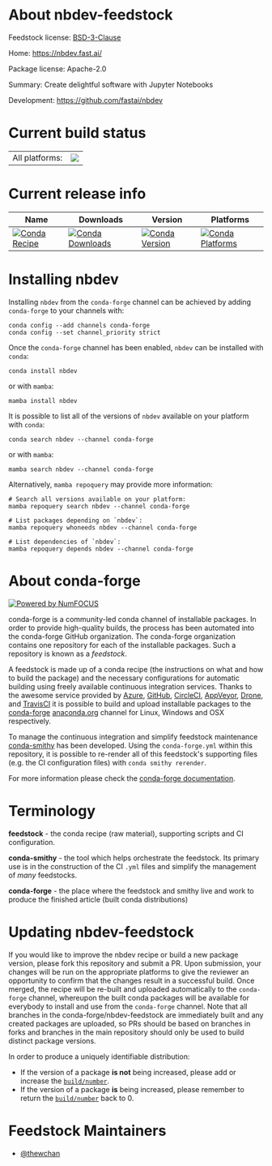 About nbdev-feedstock
=====================

Feedstock license: [BSD-3-Clause](https://github.com/conda-forge/nbdev-feedstock/blob/main/LICENSE.txt)

Home: https://nbdev.fast.ai/

Package license: Apache-2.0

Summary: Create delightful software with Jupyter Notebooks

Development: https://github.com/fastai/nbdev

Current build status
====================


<table><tr><td>All platforms:</td>
    <td>
      <a href="https://dev.azure.com/conda-forge/feedstock-builds/_build/latest?definitionId=17286&branchName=main">
        <img src="https://dev.azure.com/conda-forge/feedstock-builds/_apis/build/status/nbdev-feedstock?branchName=main">
      </a>
    </td>
  </tr>
</table>

Current release info
====================

| Name | Downloads | Version | Platforms |
| --- | --- | --- | --- |
| [![Conda Recipe](https://img.shields.io/badge/recipe-nbdev-green.svg)](https://anaconda.org/conda-forge/nbdev) | [![Conda Downloads](https://img.shields.io/conda/dn/conda-forge/nbdev.svg)](https://anaconda.org/conda-forge/nbdev) | [![Conda Version](https://img.shields.io/conda/vn/conda-forge/nbdev.svg)](https://anaconda.org/conda-forge/nbdev) | [![Conda Platforms](https://img.shields.io/conda/pn/conda-forge/nbdev.svg)](https://anaconda.org/conda-forge/nbdev) |

Installing nbdev
================

Installing `nbdev` from the `conda-forge` channel can be achieved by adding `conda-forge` to your channels with:

```
conda config --add channels conda-forge
conda config --set channel_priority strict
```

Once the `conda-forge` channel has been enabled, `nbdev` can be installed with `conda`:

```
conda install nbdev
```

or with `mamba`:

```
mamba install nbdev
```

It is possible to list all of the versions of `nbdev` available on your platform with `conda`:

```
conda search nbdev --channel conda-forge
```

or with `mamba`:

```
mamba search nbdev --channel conda-forge
```

Alternatively, `mamba repoquery` may provide more information:

```
# Search all versions available on your platform:
mamba repoquery search nbdev --channel conda-forge

# List packages depending on `nbdev`:
mamba repoquery whoneeds nbdev --channel conda-forge

# List dependencies of `nbdev`:
mamba repoquery depends nbdev --channel conda-forge
```


About conda-forge
=================

[![Powered by
NumFOCUS](https://img.shields.io/badge/powered%20by-NumFOCUS-orange.svg?style=flat&colorA=E1523D&colorB=007D8A)](https://numfocus.org)

conda-forge is a community-led conda channel of installable packages.
In order to provide high-quality builds, the process has been automated into the
conda-forge GitHub organization. The conda-forge organization contains one repository
for each of the installable packages. Such a repository is known as a *feedstock*.

A feedstock is made up of a conda recipe (the instructions on what and how to build
the package) and the necessary configurations for automatic building using freely
available continuous integration services. Thanks to the awesome service provided by
[Azure](https://azure.microsoft.com/en-us/services/devops/), [GitHub](https://github.com/),
[CircleCI](https://circleci.com/), [AppVeyor](https://www.appveyor.com/),
[Drone](https://cloud.drone.io/welcome), and [TravisCI](https://travis-ci.com/)
it is possible to build and upload installable packages to the
[conda-forge](https://anaconda.org/conda-forge) [anaconda.org](https://anaconda.org/)
channel for Linux, Windows and OSX respectively.

To manage the continuous integration and simplify feedstock maintenance
[conda-smithy](https://github.com/conda-forge/conda-smithy) has been developed.
Using the ``conda-forge.yml`` within this repository, it is possible to re-render all of
this feedstock's supporting files (e.g. the CI configuration files) with ``conda smithy rerender``.

For more information please check the [conda-forge documentation](https://conda-forge.org/docs/).

Terminology
===========

**feedstock** - the conda recipe (raw material), supporting scripts and CI configuration.

**conda-smithy** - the tool which helps orchestrate the feedstock.
                   Its primary use is in the construction of the CI ``.yml`` files
                   and simplify the management of *many* feedstocks.

**conda-forge** - the place where the feedstock and smithy live and work to
                  produce the finished article (built conda distributions)


Updating nbdev-feedstock
========================

If you would like to improve the nbdev recipe or build a new
package version, please fork this repository and submit a PR. Upon submission,
your changes will be run on the appropriate platforms to give the reviewer an
opportunity to confirm that the changes result in a successful build. Once
merged, the recipe will be re-built and uploaded automatically to the
`conda-forge` channel, whereupon the built conda packages will be available for
everybody to install and use from the `conda-forge` channel.
Note that all branches in the conda-forge/nbdev-feedstock are
immediately built and any created packages are uploaded, so PRs should be based
on branches in forks and branches in the main repository should only be used to
build distinct package versions.

In order to produce a uniquely identifiable distribution:
 * If the version of a package **is not** being increased, please add or increase
   the [``build/number``](https://docs.conda.io/projects/conda-build/en/latest/resources/define-metadata.html#build-number-and-string).
 * If the version of a package **is** being increased, please remember to return
   the [``build/number``](https://docs.conda.io/projects/conda-build/en/latest/resources/define-metadata.html#build-number-and-string)
   back to 0.

Feedstock Maintainers
=====================

* [@thewchan](https://github.com/thewchan/)

